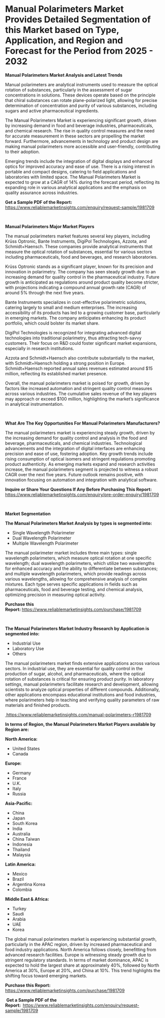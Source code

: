 <p><h1>Manual Polarimeters Market Provides Detailed Segmentation of this Market based on Type, Application, and Region and Forecast for the Period from 2025 - 2032</h1></p><p><strong>Manual Polarimeters Market Analysis and Latest Trends</strong></p>
<p><p>Manual polarimeters are analytical instruments used to measure the optical rotation of substances, particularly in the assessment of sugar concentrations in solutions. These devices operate based on the principle that chiral substances can rotate plane-polarized light, allowing for precise determination of concentration and purity of various substances, including sugars and active pharmaceutical ingredients.</p><p>The Manual Polarimeters Market is experiencing significant growth, driven by increasing demand in food and beverage industries, pharmaceuticals, and chemical research. The rise in quality control measures and the need for accurate measurement in these sectors are propelling the market forward. Furthermore, advancements in technology and product design are making manual polarimeters more accessible and user-friendly, contributing to their adoption.</p><p>Emerging trends include the integration of digital displays and enhanced optics for improved accuracy and ease of use. There is a rising interest in portable and compact designs, catering to field applications and laboratories with limited space. The Manual Polarimeters Market is expected to grow at a CAGR of 14% during the forecast period, reflecting its expanding role in various analytical applications and the emphasis on quality assurance across industries.</p></p>
<p><strong>Get a Sample PDF of the Report:&nbsp;</strong> <a href="https://www.reliablemarketinsights.com/enquiry/request-sample/1981709?utm_campaign=3284&utm_medium=2&utm_source=Github&utm_content=ia&utm_term=12042025&utm_id=manual-polarimeters">https://www.reliablemarketinsights.com/enquiry/request-sample/1981709</a></p>
<p>&nbsp;</p>
<p><strong>Manual Polarimeters Major Market Players</strong></p>
<p><p>The manual polarimeters market features several key players, including Krüss Optronic, Bante Instruments, DigiPol Technologies, Azzota, and Schmidt+Haensch. These companies provide analytical instruments that measure the optical rotation of substances, essential for various sectors including pharmaceuticals, food and beverages, and research laboratories.</p><p>Krüss Optronic stands as a significant player, known for its precision and innovation in polarimetry. The company has seen steady growth due to an increasing demand for quality control in the pharmaceutical industry. Future growth is anticipated as regulations around product quality become stricter, with projections indicating a compound annual growth rate (CAGR) of around 5% through the next five years.</p><p>Bante Instruments specializes in cost-effective polarimetric solutions, catering largely to small and medium enterprises. The increasing accessibility of its products has led to a growing customer base, particularly in emerging markets. The company anticipates enhancing its product portfolio, which could bolster its market share.</p><p>DigiPol Technologies is recognized for integrating advanced digital technologies into traditional polarimetry, thus attracting tech-savvy customers. Their focus on R&D could foster significant market expansions, especially in research institutions.</p><p>Azzota and Schmidt+Haensch also contribute substantially to the market, with Schmidt+Haensch holding a strong position in Europe. Schmidt+Haensch reported annual sales revenues estimated around $15 million, reflecting its established market presence.</p><p>Overall, the manual polarimeters market is poised for growth, driven by factors like increased automation and stringent quality control measures across various industries. The cumulative sales revenue of the key players may approach or exceed $100 million, highlighting the market’s significance in analytical instrumentation.</p></p>
<p>&nbsp;</p>
<p><strong>What Are The Key Opportunities For Manual Polarimeters Manufacturers?</strong></p>
<p><p>The manual polarimeters market is experiencing steady growth, driven by the increasing demand for quality control and analysis in the food and beverage, pharmaceuticals, and chemical industries. Technological advancements and the integration of digital interfaces are enhancing precision and ease of use, fostering adoption. Key growth trends include rising consumption of optical isomers and stringent regulations promoting product authenticity. As emerging markets expand and research activities increase, the manual polarimeters segment is projected to witness a robust CAGR over the next five years. Future outlook remains positive, with innovation focusing on automation and integration with analytical software.</p></p>
<p><strong>Inquire or Share Your Questions If Any Before Purchasing This Report:</strong> <a href="https://www.reliablemarketinsights.com/enquiry/pre-order-enquiry/1981709?utm_campaign=3284&utm_medium=2&utm_source=Github&utm_content=ia&utm_term=12042025&utm_id=manual-polarimeters">https://www.reliablemarketinsights.com/enquiry/pre-order-enquiry/1981709</a></p>
<p>&nbsp;</p>
<p><strong>Market Segmentation</strong></p>
<p><strong>The Manual Polarimeters Market Analysis by types is segmented into:</strong></p>
<p><ul><li>Single Wavelength Polarimeter</li><li>Dual Wavelength Polarimeter</li><li>Multiple Wavelength Polarimeter</li></ul></p>
<p><p>The manual polarimeter market includes three main types: single wavelength polarimeters, which measure optical rotation at one specific wavelength; dual wavelength polarimeters, which utilize two wavelengths for enhanced accuracy and the ability to differentiate between substances; and multiple wavelength polarimeters, which provide readings across various wavelengths, allowing for comprehensive analysis of complex mixtures. Each type serves specific applications in fields such as pharmaceuticals, food and beverage testing, and chemical analysis, optimizing precision in measuring optical activity.</p></p>
<p><strong>Purchase this Report:&nbsp;</strong><a href="https://www.reliablemarketinsights.com/purchase/1981709?utm_campaign=3284&utm_medium=2&utm_source=Github&utm_content=ia&utm_term=12042025&utm_id=manual-polarimeters">https://www.reliablemarketinsights.com/purchase/1981709</a></p>
<p>&nbsp;</p>
<p><strong>The Manual Polarimeters Market Industry Research by Application is segmented into:</strong></p>
<p><ul><li>Industrial Use</li><li>Laboratory Use</li><li>Others</li></ul></p>
<p><p>The manual polarimeters market finds extensive applications across various sectors. In industrial use, they are essential for quality control in the production of sugar, alcohol, and pharmaceuticals, where the optical rotation of substances is critical for ensuring product purity. In laboratory settings, manual polarimeters facilitate research and development, allowing scientists to analyze optical properties of different compounds. Additionally, other applications encompass educational institutions and food industries, where polarimeters help in teaching and verifying quality parameters of raw materials and finished products.</p></p>
<p><a href="https://www.reliablemarketinsights.com/manual-polarimeters-r1981709?utm_campaign=3284&utm_medium=2&utm_source=Github&utm_content=ia&utm_term=12042025&utm_id=manual-polarimeters">&nbsp;https://www.reliablemarketinsights.com/manual-polarimeters-r1981709</a></p>
<p><strong>In terms of Region, the Manual Polarimeters Market Players available by Region are:</strong></p>
<p>
    <p> <strong> North America: </strong>
        <ul>
            <li>United States</li>
            <li>Canada</li>
        </ul>
        </p> 
    <p> <strong> Europe: </strong>
        <ul>
            <li>Germany</li>
            <li>France</li>
            <li>U.K.</li>
            <li>Italy</li>
            <li>Russia</li>
        </ul>
        </p> 
    <p> <strong> Asia-Pacific: </strong>
        <ul>
            <li>China</li>
            <li>Japan</li>
            <li>South Korea</li>
            <li>India</li>
            <li>Australia</li>
            <li>China Taiwan</li>
            <li>Indonesia</li>
            <li>Thailand</li>
            <li>Malaysia</li>
        </ul>
        </p> 
    <p> <strong> Latin America: </strong>
        <ul>
            <li>Mexico</li>
            <li>Brazil</li>
            <li>Argentina Korea</li>
            <li>Colombia</li>
        </ul>
        </p> 
    <p> <strong> Middle East & Africa: </strong>
        <ul>
            <li>Turkey</li>
            <li>Saudi</li>
            <li>Arabia</li>
            <li>UAE</li>
            <li>Korea</li>
        </ul>
    </p>
    </p>
<p><p>The global manual polarimeters market is experiencing substantial growth, particularly in the APAC region, driven by increased pharmaceutical and food industry applications. North America follows closely, benefitting from advanced research facilities. Europe is witnessing steady growth due to stringent regulatory standards. In terms of market dominance, APAC is expected to hold the largest share at approximately 40%, followed by North America at 30%, Europe at 20%, and China at 10%. This trend highlights the shifting focus toward emerging markets.</p></p>
<p><strong>Purchase this Report: </strong><a href="https://www.reliablemarketinsights.com/purchase/1981709?utm_campaign=3284&utm_medium=2&utm_source=Github&utm_content=ia&utm_term=12042025&utm_id=manual-polarimeters">https://www.reliablemarketinsights.com/purchase/1981709</a></p>
<p>&nbsp;<strong>Get a Sample PDF of the Report:&nbsp;&nbsp;</strong><a href="https://www.reliablemarketinsights.com/enquiry/request-sample/1981709?utm_campaign=3284&utm_medium=2&utm_source=Github&utm_content=ia&utm_term=12042025&utm_id=manual-polarimeters">https://www.reliablemarketinsights.com/enquiry/request-sample/1981709</a></p>
<p><strong></strong></p>
<p><p></p><p></p><p></p></p>